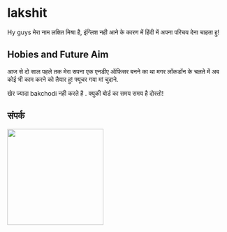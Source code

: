 # lakshit
Hy guys
मेरा नाम लक्षित मिश्रा है, इंग्लिश नही आने के कारण में हिंदी
में अपना परिचय देना चाहता हु!
## Hobies and Future Aim
आज से दो साल पहले तक मेरा सपना एक एनडीए ऑफिसर 
बनने का था मगर लॉकडॉन के चलते में अब कोई भी काम 
करने को तैयार हु!  फ्यूचर गया मां चुदाने.



खेर ज्यादा bakchodi नही करते है . क्युकी बोर्ड का समय 
समय है दोस्तो!
## संपर्क
   <a href="https://t.me/kdrnat"><img src="https://img.shields.io/badge/yaad %20krlena%3F-kabhi-green?&style=flat-square?&logo=telegram" width=220px></a></p>
